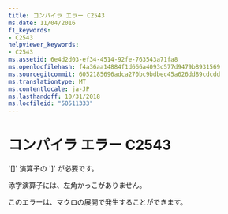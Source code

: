 ```yaml
---
title: コンパイラ エラー C2543
ms.date: 11/04/2016
f1_keywords:
- C2543
helpviewer_keywords:
- C2543
ms.assetid: 6e4d2d03-ef34-4514-92fe-763543a71fa8
ms.openlocfilehash: f4a36aa14884f1d666a4093c577d9479b8931569
ms.sourcegitcommit: 6052185696adca270bc9bdbec45a626dd89cdcdd
ms.translationtype: MT
ms.contentlocale: ja-JP
ms.lasthandoff: 10/31/2018
ms.locfileid: "50511333"
---
```

# <a name="compiler-error-c2543"></a>コンパイラ エラー C2543

'[]' 演算子の ']' が必要です。

添字演算子には、左角かっこがありません。

このエラーは、マクロの展開で発生することができます。
